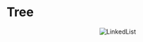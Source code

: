 # Tree

<p align="center">
<img src="https://github.com/Vinaypatil-Ev/vinEv_DataStructure/blob/master/Documents/img/singlylinkedlist.png" alt="LinkedList">
</p>